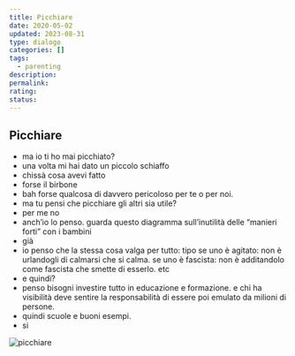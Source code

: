 ```yaml
---
title: Picchiare
date: 2020-05-02
updated: 2023-08-31
type: dialogo
categories: []
tags:
  - parenting
description: 
permalink: 
rating: 
status:
---
```

## Picchiare

- ma io ti ho mai picchiato?
- una volta mi hai dato un piccolo schiaffo
- chissà cosa avevi fatto
- forse il birbone
- bah forse qualcosa di davvero pericoloso per te o per noi.
- ma tu pensi che picchiare gli altri sia utile?
- per me no
- anch’io lo penso. guarda questo diagramma sull’inutilità delle “manieri forti” con i bambini
- già
- io penso che la stessa cosa valga per tutto: tipo se uno è agitato: non è urlandogli di calmarsi che si calma. se uno è fascista: non è additandolo come fascista che smette di esserlo. etc
- e quindi?
- penso bisogni investire tutto in educazione e formazione. e chi ha visibilità deve sentire la responsabilità di essere poi emulato da milioni di persone.
- quindi scuole e buoni esempi.
- si

![picchiare](../../../assets/img/dialoghi/picchiare.jpg)